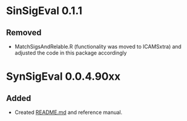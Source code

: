 # SinSigEval 0.1.1
## Removed
* MatchSigsAndRelable.R (functionality was moved to ICAMSxtra) and
  adjusted the code in this package accordingly

# SynSigEval 0.0.4.90xx
## Added
* Created [README.md](https://github.com/WuyangFF95/SynSigEval/blob/master/README.md) and reference manual.


